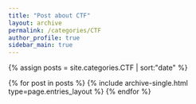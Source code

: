```yaml
---
title: "Post about CTF"
layout: archive
permalink: /categories/CTF
author_profile: true
sidebar_main: true
---
```


{% assign posts = site.categories.CTF | sort:"date" %}

{% for post in posts %}
  {% include archive-single.html type=page.entries_layout %}
{% endfor %}

